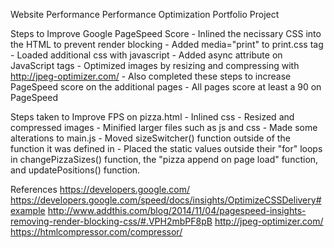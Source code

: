 Website Performance Performance Optimization Portfolio Project

Steps to Improve Google PageSpeed Score
	- Inlined the necissary CSS into the HTML to prevent render blocking
	- Added media="print" to print.css tag
	- Loaded additional css with javascript
	- Added async attribute on JavaScript tags
	- Optimized images by resizing and compressing with http://jpeg-optimizer.com/
	- Also completed these steps to increase PageSpeed score on the additional pages
	- All pages score at least a 90 on PageSpeed

Steps taken to Improve FPS on pizza.html
	- Inlined css
	- Resized and compressed images 
	- Minified larger files such as js and css
	- Made some alterations to main.js
		- Moved sizeSwitcher() function outside of the function it was defined in
		- Placed the static values outside their "for" loops in changePizzaSizes() function, the "pizza append on page load" function, and updatePositions() function.

References
https://developers.google.com/
https://developers.google.com/speed/docs/insights/OptimizeCSSDelivery#example
http://www.addthis.com/blog/2014/11/04/pagespeed-insights-removing-render-blocking-css/#.VPH2mbPF8pB
http://jpeg-optimizer.com/
https://htmlcompressor.com/compressor/